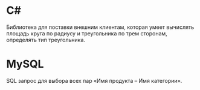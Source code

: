 <h1>C#</h1>
Библиотека для поставки внешним клиентам, которая умеет вычислять площадь круга по радиусу и треугольника по трем сторонам, определять тип треугольника.
<h1>MySQL</h1>
SQL запрос для выбора всех пар «Имя продукта – Имя категории».
